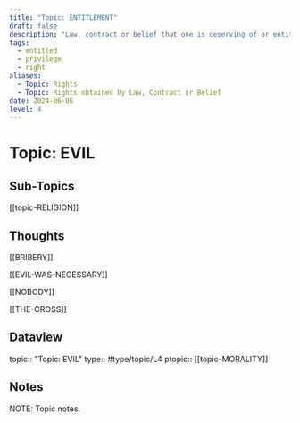 ```yaml
---
title: "Topic: ENTITLEMENT"
draft: false
description: "Law, contract or belief that one is deserving of or entitled to certain rights, benefits and privileges."
tags:
  - entitled
  - privilege
  - right
aliases:
  - Topic: Rights
  - Topic: Rights obtained by Law, Contract or Belief
date: 2024-06-06
level: 4
---
```

# Topic: EVIL
## Sub-Topics
[[topic-RELIGION]]

## Thoughts
[[BRIBERY]]

[[EVIL-WAS-NECESSARY]]

[[NOBODY]]

[[THE-CROSS]]

## Dataview
topic:: "Topic: EVIL"
type:: #type/topic/L4
ptopic:: [[topic-MORALITY]]

## Notes
NOTE: Topic notes.